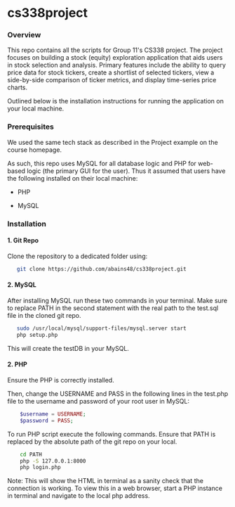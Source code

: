 # cs338project

### Overview

This repo contains all the scripts for Group 11's CS338 project. The project focuses on building a stock (equity) exploration application that aids users in stock selection and analysis. Primary features include the ability to query price data for stock tickers, create a shortlist of selected tickers, view a side-by-side comparison of ticker metrics, and display time-series price charts. 

Outlined below is the installation instructions for running the application on your local machine. 

### Prerequisites

We used the same tech stack as described in the Project example on the course homepage. 

As such, this repo uses MySQL for all database logic and PHP for web-based logic (the primary GUI for the user). Thus it assumed that users have the following installed on their local machine:

- PHP 

- MySQL 

### Installation

#### 1. Git Repo

Clone the repository to a dedicated folder using:

```bash
   git clone https://github.com/abains48/cs338project.git
```


#### 2. MySQL

After installing MySQL run these two commands in your terminal. Make sure to replace PATH in the second statement with the real path to the test.sql file in the cloned git repo. 

```bash
   sudo /usr/local/mysql/support-files/mysql.server start
   php setup.php
```


This will create the testDB in your MySQL. 

#### 2. PHP

Ensure the PHP is correctly installed. 

Then, change the USERNAME and PASS in the following lines in the test.php file to the username and password of your root user in MySQL:

```php
    $username = USERNAME; 
    $password = PASS;
```

To run PHP script execute the following commands. Ensure that PATH is replaced by the absolute path of the git repo on your local. 

```bash
    cd PATH
    php -S 127.0.0.1:8000 
    php login.php
```


Note: This will show the HTML in terminal as a sanity check that the connection is working. To view this in a web browser, start a PHP instance in terminal and navigate to the local php address. 











